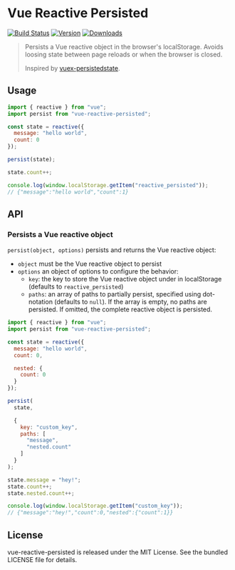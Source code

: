 # Vue Reactive Persisted

[![Build Status](https://github.com/eliottvincent/vue-reactive-persisted/actions/workflows/test.yml/badge.svg)](https://github.com/eliottvincent/vue-reactive-persisted/actions) [![Version](https://img.shields.io/npm/v/vue-reactive-persisted.svg)](https://www.npmjs.com/package/vue-reactive-persisted) [![Downloads](https://img.shields.io/npm/dt/vue-reactive-persisted.svg)](https://www.npmjs.com/package/vue-reactive-persisted)

> Persists a Vue reactive object in the browser's localStorage. Avoids loosing state between page reloads or when the browser is closed.
> 
> Inspired by [vuex-persistedstate](https://github.com/robinvdvleuten/vuex-persistedstate).

## Usage

```js
import { reactive } from "vue";
import persist from "vue-reactive-persisted";

const state = reactive({
  message: "hello world",
  count: 0
});

persist(state);

state.count++;

console.log(window.localStorage.getItem("reactive_persisted"));
// {"message":"hello world","count":1}
```


## API

### Persists a Vue reactive object
`persist(object, options)` persists and returns the Vue reactive object:
* `object` must be the Vue reactive object to persist
* `options` an object of options to configure the behavior:
  * `key`: the key to store the Vue reactive object under in localStorage (defaults to `reactive_persisted`)
  * `paths`: an array of paths to partially persist, specified using dot-notation (defaults to `null`).
  If the array is empty, no paths are persisted. If omitted, the complete reactive object is persisted.

```js
import { reactive } from "vue";
import persist from "vue-reactive-persisted";

const state = reactive({
  message: "hello world",
  count: 0,

  nested: {
    count: 0
  }
});

persist(
  state,

  {
    key: "custom_key",
    paths: [
      "message",
      "nested.count"
    ]
  }
);

state.message = "hey!";
state.count++;
state.nested.count++;

console.log(window.localStorage.getItem("custom_key"));
// {"message":"hey!","count":0,"nested":{"count":1}}
```


## License

vue-reactive-persisted is released under the MIT License. See the bundled LICENSE file for details.
